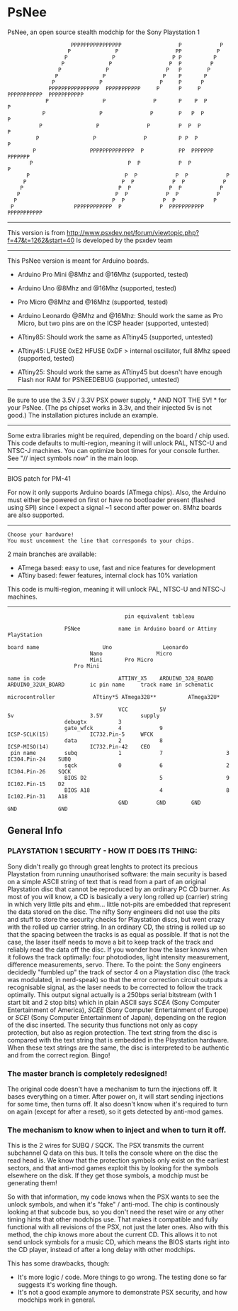 # PsNee

PsNee, an open source stealth modchip for the Sony Playstation 1 

                        PPPPPPPPPPPPPPPP                  P            P      
                       P              P                  PP           P        
                      P              P                  P P          P        
                     P              P                  P  P         P          
                    P              P                  P   P        P          
                   P              P                  P    P       P            
                  P              P                  P     P      P            
                 PPPPPPPPPPPPPPPP  PPPPPPPPPPP     P      P     P  PPPPPPPPPPP  PPPPPPPPPPP
                P                 P               P       P    P  P            P
               P                 P               P        P   P  P            P  
              P                 P               P         P  P  P            P  
             P                 P               P          P P  P            P    
            P                 PPPPPPPPPPPPPP  P           PP  PPPPPPP      PPPPPPP    
           P                              P  P            P  P            P      
          P                              P  P            P  P            P      
         P                              P  P            P  P            P        
        P                              P  P            P  P            P        
       P                              P  P            P  P            P      
      P                              P  P            P  P            P        
     P                   PPPPPPPPPPPP  P            P  PPPPPPPPPPP  PPPPPPPPPPP

---------------------------------------
This version is from
http://www.psxdev.net/forum/viewtopic.php?f=47&t=1262&start=40
Is developed by the psxdev team
 
 
-------------------------------------------------

 This PsNee version is meant for Arduino boards.

 
  - Arduino Pro Mini @8Mhz and @16Mhz (supported, tested)
  - Arduino Uno @8Mhz and @16Mhz (supported, tested)

  - Pro Micro @8Mhz and @16Mhz (supported, tested)
  - Arduino Leonardo @8Mhz and @16Mhz: Should work the same as Pro Micro, but two pins are on the ICSP header (supported, untested)
  
  - ATtiny85: Should work the same as ATtiny45 (supported, untested)
  - ATtiny45: LFUSE 0xE2  HFUSE 0xDF > internal oscillator, full 8Mhz speed (supported, tested)
  - ATtiny25: Should work the same as ATtiny45 but doesn't have enough Flash nor RAM for PSNEEDEBUG (supported, untested)
  
---------------------------------------------------------------------------

Be sure to use the 3.5V / 3.3V PSX power supply, * AND NOT THE 5V! * for your PsNee. (The ps chipset works in 3.3v, and their injected 5v is not good.) The installation pictures include an example.

-----------------------------------------------------------------------------

Some extra libraries might be required, depending on the board / chip used.
This code defaults to multi-region, meaning it will unlock PAL, NTSC-U and NTSC-J machines.
You can optimize boot times for your console further. See "// inject symbols now" in the main loop.

----------------------------------------------------------------------

BIOS patch for PM-41

For now it only supports Arduino boards (ATmega chips).
Also, the Arduino must either be powered on first or have no bootloader present (flashed using SPI) since I expect a signal ~1 second after power on.
8Mhz boards are also supported.
 
-------------------------------------------------------------------

    Choose your hardware!
    You must uncomment the line that corresponds to your chips.
    
 2 main branches are available:
  - ATmega based: easy to use, fast and nice features for development
  - ATtiny based: fewer features, internal clock has 10% variation

 This code is multi-region, meaning it will unlock PAL, NTSC-U and NTSC-J machines.

-------------------------------------------------------------------------------------

                                         pin equivalent tableau
                        
                      PSNee            name in Arduino board or Attiny                             PlayStation
		      
    board name					  Uno		         Leonardo
    						  Nano                 Micro 
    						  Mini		 Pro Micro
						 Pro Mini
    
    name in code                       ATTINY_X5    ARDUINO_328_BOARD    ARDUINO_32UX_BOARD        ic pin name     track name in schematic
    
    microcontroller		  	   ATtiny*5	ATmega328**          ATmega32U*
						   					   
                                       VCC          5V                   5v                        3.5V            supply
                      debugtx          3
                      gate_wfck        4            9                    ICSP-SCLK(15)             IC732.Pin-5     WFCK
                      data             2            8                    ICSP-MISO(14)             IC732.Pin-42    CEO
     pin name         subq             1            7                    3                         IC304.Pin-24    SUBQ
                      sqck             0            6                    2                         IC304.Pin-26    SQCK
                      BIOS D2                       5                    9                         IC102.Pin-15    D2 
                      BIOS A18                      4                    8                         Ic102.Pin-31    A18
	                                   GND         GND        GND             GND             GND













## General Info

### PLAYSTATION 1 SECURITY - HOW IT DOES ITS THING:
Sony didn't really go through great lenghts to protect its precious Playstation
from running unauthorised software: the main security is based on a simple ASCII
string of text that is read from a part of an original Playstation disc that cannot
be reproduced by an ordinary PC CD burner.
As most of you will know, a CD is basically a very long rolled up (carrier) string in which very
little pits and ehm... little not-pits are embedded that represent the data stored on the disc.
The nifty Sony engineers did not use the pits and stuff to store the security checks for
Playstation discs, but went crazy with the rolled up carrier string. In an ordinary CD, the
string is rolled up so that the spacing between the tracks is as equal as possible. If that
is not the case, the laser itself needs to move a bit to keep track of the track and
reliably read the data off the disc.
If you wonder how the laser knows when it follows the track optimally: four photodiodes, light
intensity measurement, difference measurements, servo. There.
To the point: the Sony engineers decidedly "fumbled up" the track of sector 4 on a Playstation
disc (the track was modulated, in nerd-speak) so that the error correction circuit outputs a
recognisable signal, as the laser needs to be corrected to follow the track optimally.
This output signal actually is a 250bps serial bitstream (with 1 start bit and 2 stop bits) which
in plain ASCII says *SCEA* (Sony Computer Entertainment of America), *SCEE* (Sony Computer Entertainment
of Europe) or *SCEI* (Sony Computer Entertainment of Japan), depending on the region of the disc inserted.
The security thus functions not only as copy protection, but also as region protection.
The text string from the disc is compared with the text string that is embedded in the Playstation
hardware. When these text strings are the same, the disc is interpreted to be authentic and from
the correct region. Bingo!

### The master branch is completely redesigned!

The original code doesn't have a mechanism to turn the injections off. It bases everything on a timer.
After power on, it will start sending injections for some time, then turns off.
It also doesn't know when it's required to turn on again (except for after a reset), so it gets detected by anti-mod games.

### The mechanism to know when to inject and when to turn it off.

This is the 2 wires for SUBQ / SQCK. The PSX transmits the current subchannel Q data on this bus. It tells the console where on the disc the read head is. We know that the protection symbols only exist on the earliest sectors, and that anti-mod games exploit this by looking for the symbols elsewhere on the disk. If they get those symbols, a modchip must be generating them!

So with that information, my code knows when the PSX wants to see the unlock symbols, and when it's "fake" / anti-mod. The chip is continously looking at that subcode bus, so you don't need the reset wire or any other timing hints that other modchips use. That makes it compatible and fully functional with all revisions of the PSX, not just the later ones. Also with this method, the chip knows more about the current CD. This allows it to not send unlock symbols for a music CD, which means the BIOS starts right into the CD player, instead of after a long delay with other modchips.

This has some drawbacks, though:
 * It's more logic / code. More things to go wrong. The testing done so far suggests it's working fine though.
 * It's not a good example anymore to demonstrate PSX security, and how modchips work in general.
